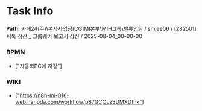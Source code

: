 # Task Info

**Path:** 카페24(주)\본사사업장\[CG]MI본부\MIH그룹\밸류업팀 / smlee06 / [282501] 틱톡 정산 _ 그룹웨어 보고서 상신 / 2025-08-04_00-00-00

### BPMN
- ["자동화PC에 저장"]

### WIKI
- ["https://n8n-mi-016-web.hanpda.com/workflow/p87GCOLz3DMXDfhk"]

